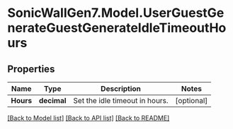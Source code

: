 # SonicWallGen7.Model.UserGuestGenerateGuestGenerateIdleTimeoutHours

## Properties

Name | Type | Description | Notes
------------ | ------------- | ------------- | -------------
**Hours** | **decimal** | Set the idle timeout in hours. | [optional] 

[[Back to Model list]](../README.md#documentation-for-models) [[Back to API list]](../README.md#documentation-for-api-endpoints) [[Back to README]](../README.md)

